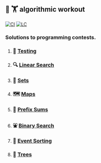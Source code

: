 ## :dragon_face: :weight_lifting: **algorithmic workout**

[![CI][ci-shd]][ci-url]
[![LC][lc-shd]][lc-url]

### Solutions to programming contests.

1. ###  :test_tube: [Testing](src/1-testing/)

2. ###  :mag: [Linear Search](src/2-linear-search/)

3. ###  :basket: [Sets](src/3-sets/)

4. ###  :world_map: [Maps](src/4-maps/)

5. ###  :roller_coaster:  [Prefix Sums](src/5-prefix-sums/)

6. ###  :fountain: [Binary Search](src/6-binary-search/)

7. ###  :incoming_envelope: [Event Sorting](src/7-event-sorting/)

8. ###  :deciduous_tree: [Trees](src/8-trees/)

<!-- MARKDOWN LINKS -->

[ci-shd]: https://img.shields.io/github/actions/workflow/status/tensorush/algorithmic-workout/ci.yaml?branch=main&style=for-the-badge&logo=github&label=CI&labelColor=black
[ci-url]: https://github.com/tensorush/algorithmic-workout/blob/main/.github/workflows/ci.yaml
[lc-shd]: https://img.shields.io/github/license/tensorush/algorithmic-workout.svg?style=for-the-badge&labelColor=black
[lc-url]: https://github.com/tensorush/algorithmic-workout/blob/main/LICENSE.md
